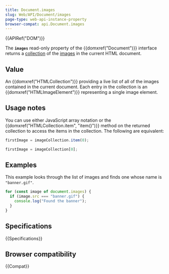 ```yaml
---
title: Document.images
slug: Web/API/Document/images
page-type: web-api-instance-property
browser-compat: api.Document.images
---
```


{{APIRef("DOM")}}

The **`images`** read-only property of
the {{domxref("Document")}} interface returns a [collection](/en-US/docs/Web/API/HTMLCollection) of the [images](/en-US/docs/Web/API/HTMLImageElement/Image) in the current HTML document.

## Value

An {{domxref("HTMLCollection")}} providing a live list of all of the images contained
in the current document. Each entry in the collection is an
{{domxref("HTMLImageElement")}} representing a single image element.

## Usage notes

You can use either JavaScript array notation or the {{domxref("HTMLCollection.item",
  "item()")}} method on the returned collection to access the items in the collection. The
following are equivalent:

```js
firstImage = imageCollection.item(0);

firstImage = imageCollection[0];
```

## Examples

This example looks through the list of images and finds one whose name is
`"banner.gif"`.

```js
for (const image of document.images) {
  if (image.src === "banner.gif") {
    console.log("Found the banner");
  }
}
```

## Specifications

{{Specifications}}

## Browser compatibility

{{Compat}}
